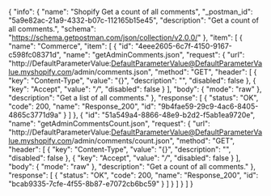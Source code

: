 {
  "info": {
    "name": "Shopify Get a count of all comments",
    "_postman_id": "5a9e82ac-21a9-4332-b07c-112165b15e45",
    "description": "Get a count of all comments.",
    "schema": "https://schema.getpostman.com/json/collection/v2.0.0/"
  },
  "item": [
    {
      "name": "Commerce",
      "item": [
        {
          "id": "4eee2605-6c7f-4150-9167-c598fc08371d",
          "name": "getAdminComments.json",
          "request": {
            "url": "http://DefaultParameterValue:DefaultParameterValue@DefaultParameterValue.myshopify.com/admin/comments.json",
            "method": "GET",
            "header": [
              {
                "key": "Content-Type",
                "value": "{}",
                "description": "",
                "disabled": false
              },
              {
                "key": "Accept",
                "value": "*/*",
                "disabled": false
              }
            ],
            "body": {
              "mode": "raw"
            },
            "description": "Get a list of all comments."
          },
          "response": [
            {
              "status": "OK",
              "code": 200,
              "name": "Response_200",
              "id": "9b4fae59-29c9-4ac6-8405-4865c3771d9a"
            }
          ]
        },
        {
          "id": "51a549a4-8866-48e9-b2d2-f5ab1ea9720e",
          "name": "getAdminCommentsCount.json",
          "request": {
            "url": "http://DefaultParameterValue:DefaultParameterValue@DefaultParameterValue.myshopify.com/admin/comments/count.json",
            "method": "GET",
            "header": [
              {
                "key": "Content-Type",
                "value": "{}",
                "description": "",
                "disabled": false
              },
              {
                "key": "Accept",
                "value": "*/*",
                "disabled": false
              }
            ],
            "body": {
              "mode": "raw"
            },
            "description": "Get a count of all comments."
          },
          "response": [
            {
              "status": "OK",
              "code": 200,
              "name": "Response_200",
              "id": "bcab9335-7cfe-4f55-8b87-e7072cb6bc59"
            }
          ]
        }
      ]
    }
  ]
}